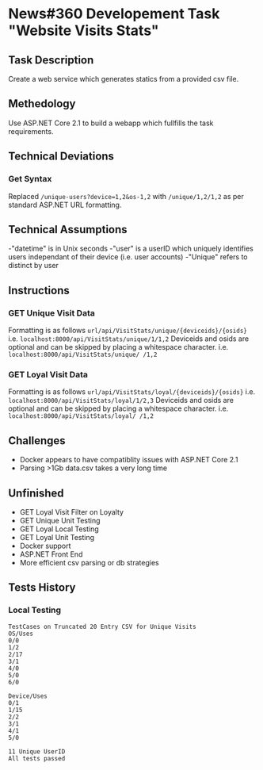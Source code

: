 # News#360 Developement Task "Website Visits Stats"

## Task Description
Create a web service which generates statics from a provided csv file.

## Methedology
Use ASP.NET Core 2.1 to build a webapp which fullfills the task requirements.

## Technical Deviations
### Get Syntax
Replaced ```/unique-users?device=1,2&os-1,2``` with ```/unique/1,2/1,2``` as per standard ASP.NET URL formatting.

## Technical Assumptions
-"datetime" is in Unix seconds
-"user" is a userID which uniquely identifies users independant of their device (i.e. user accounts)
-"Unique" refers to distinct by user

## Instructions
### GET Unique Visit Data
Formatting is as follows
```url/api/VisitStats/unique/{deviceids}/{osids}```
i.e.
```localhost:8000/api/VisitStats/unique/1/1,2```
Deviceids and osids are optional and can be skipped by placing a whitespace character.
i.e.
```localhost:8000/api/VisitStats/unique/ /1,2```

### GET Loyal Visit Data
Formatting is as follows
```url/api/VisitStats/loyal/{deviceids}/{osids}```
i.e.
```localhost:8000/api/VisitStats/loyal/1/2,3```
Deviceids and osids are optional and can be skipped by placing a whitespace character.
i.e.
```localhost:8000/api/VisitStats/loyal/ /1,2```

## Challenges
* Docker appears to have compatiblity issues with ASP.NET Core 2.1
* Parsing >1Gb data.csv takes a very long time

## Unfinished
* GET Loyal Visit Filter on Loyalty
* GET Unique Unit Testing
* GET Loyal Local Testing
* GET Loyal Unit Testing
* Docker support
* ASP.NET Front End
* More efficient csv parsing or db strategies


## Tests History
### Local Testing
```
TestCases on Truncated 20 Entry CSV for Unique Visits
OS/Uses
0/0
1/2
2/17
3/1
4/0
5/0
6/0

Device/Uses
0/1
1/15
2/2
3/1
4/1
5/0

11 Unique UserID
All tests passed
```
